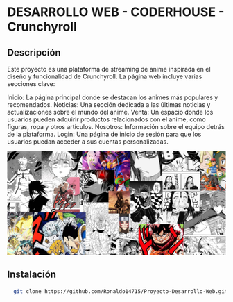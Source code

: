 # DESARROLLO WEB - CODERHOUSE - Crunchyroll

## Descripción

Este proyecto es una plataforma de streaming de anime inspirada en el diseño y funcionalidad de Crunchyroll. La página web incluye varias secciones clave:

Inicio: La página principal donde se destacan los animes más populares y recomendados.
Noticias: Una sección dedicada a las últimas noticias y actualizaciones sobre el mundo del anime.
Venta: Un espacio donde los usuarios pueden adquirir productos relacionados con el anime, como figuras, ropa y otros artículos.
Nosotros: Información sobre el equipo detrás de la plataforma.
Login: Una página de inicio de sesión para que los usuarios puedan acceder a sus cuentas personalizadas.

![<Imagen-Portada>](<./assets/img/portada.jpg>)

## Instalación

 ```bash
   git clone https://github.com/Ronaldo14715/Proyecto-Desarrollo-Web.git